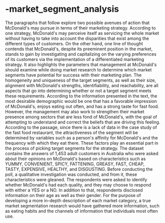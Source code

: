 # -market_segment_analysis
The paragraphs that follow explore two possible avenues of action that McDonald's may pursue in terms of their marketing strategy. According to one strategy, McDonald's may perceive itself as servicing the whole market without having to take into account the disparities that exist among the different types of customers. On the other hand, one line of thought contends that McDonald's, despite its preeminent position in the market, stands to gain by investigating and capitalizing on the varying preferences of its customers via the implementation of a differentiated marketing strategy. It also highlights the parameters that management at McDonald's should examine while doing market research to determine which market segments have potential for success with their marketing plan. The homogeneity and uniqueness of the target segments, as well as their size, alignment with McDonald's strengths, identifiability, and reachability, are all aspects that go into determining whether or not a target segment meets these requirements. According to the information presented in the text, the most desirable demographic would be one that has a favorable impression of McDonald's, enjoys eating out often, and has a strong taste for fast food. However, the management may also work to strengthen their market presence among sectors that are less fond of McDonald's, with the goal of attempting to understand and correct the beliefs that are driving this feeling. According to the passage, since there is a lack of data in the case study of the fast food restaurant, the attractiveness of the segment will be determined by variables such as a person's affinity for McDonald's and the frequency with which they eat there. These factors play an essential part in the process of picking target segments for the strategy. The dataset contains the answers of 1,453 adult customers in Australia who were asked about their opinions on McDonald's based on characteristics such as YUMMY, CONVENIENT, SPICY, FATTENING, GREASY, FAST, CHEAP, TASTY, EXPENSIVE, HEALTHY, and DISGUSTING. Before conducting the poll, a qualitative investigation was conducted, and from it, these characteristics were gleaned. The respondents were asked to identify whether McDonald's had each quality, and they may choose to respond with either a YES or a NO. In addition to that, respondents disclosed information on their age as well as their gender. For the purpose of developing a more in-depth description of each market category, a true market segmentation research would have gathered more information, such as eating habits and the channels of information that individuals most often use.
